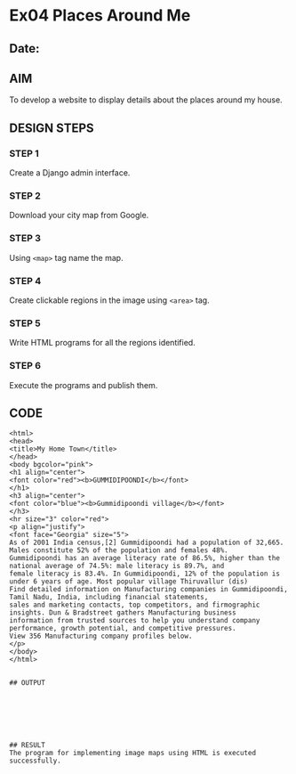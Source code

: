 # Ex04 Places Around Me
## Date: 

## AIM
To develop a website to display details about the places around my house.

## DESIGN STEPS

### STEP 1
Create a Django admin interface.

### STEP 2
Download your city map from Google.

### STEP 3
Using ```<map>``` tag name the map.

### STEP 4
Create clickable regions in the image using ```<area>``` tag.

### STEP 5
Write HTML programs for all the regions identified.

### STEP 6
Execute the programs and publish them.

## CODE
```
<html>
<head>
<title>My Home Town</title>
</head>
<body bgcolor="pink">
<h1 align="center">
<font color="red"><b>GUMMIDIPOONDI</b></font>
</h1>
<h3 align="center">
<font color="blue"><b>Gummidipoondi village</b></font>
</h3>
<hr size="3" color="red">
<p align="justify">
<font face="Georgia" size="5">
As of 2001 India census,[2] Gummidipoondi had a population of 32,665. Males constitute 52% of the population and females 48%.
Gummidipoondi has an average literacy rate of 86.5%, higher than the national average of 74.5%: male literacy is 89.7%, and 
female literacy is 83.4%. In Gummidipoondi, 12% of the population is under 6 years of age. Most popular village Thiruvallur (dis)
Find detailed information on Manufacturing companies in Gummidipoondi, Tamil Nadu, India, including financial statements, 
sales and marketing contacts, top competitors, and firmographic insights. Dun & Bradstreet gathers Manufacturing business
information from trusted sources to help you understand company performance, growth potential, and competitive pressures. 
View 356 Manufacturing company profiles below.
</p>
</body>
</html>


## OUTPUT







## RESULT
The program for implementing image maps using HTML is executed successfully.
